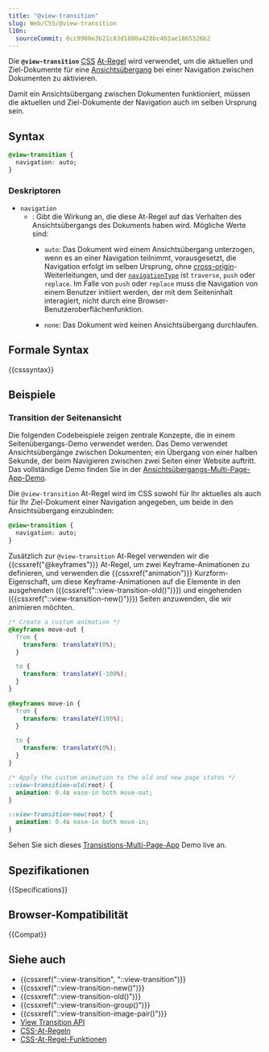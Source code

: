 ```yaml
---
title: "@view-transition"
slug: Web/CSS/@view-transition
l10n:
  sourceCommit: 0cc9980e3b21c83d1800a428bc402ae1865326b2
---
```


Die **`@view-transition`** [CSS](/de/docs/Web/CSS) [At-Regel](/de/docs/Web/CSS/CSS_syntax/At-rule) wird verwendet, um die aktuellen und Ziel-Dokumente für eine [Ansichtsübergang](/de/docs/Web/API/View_Transition_API) bei einer Navigation zwischen Dokumenten zu aktivieren.

Damit ein Ansichtsübergang zwischen Dokumenten funktioniert, müssen die aktuellen und Ziel-Dokumente der Navigation auch im selben Ursprung sein.

## Syntax

```css
@view-transition {
  navigation: auto;
}
```

### Deskriptoren

- `navigation`
  - : Gibt die Wirkung an, die diese At-Regel auf das Verhalten des Ansichtsübergangs des Dokuments haben wird. Mögliche Werte sind:
    - `auto`: Das Dokument wird einem Ansichtsübergang unterzogen, wenn es an einer Navigation teilnimmt, vorausgesetzt, die Navigation erfolgt im selben Ursprung, ohne [cross-origin](/de/docs/Glossary/Cross-origin)-Weiterleitungen, und der [`navigationType`](/de/docs/Web/API/NavigateEvent/navigationType) ist `traverse`, `push` oder `replace`. Im Falle von `push` oder `replace` muss die Navigation von einem Benutzer initiiert werden, der mit dem Seiteninhalt interagiert, nicht durch eine Browser-Benutzeroberflächenfunktion.

    - `none`: Das Dokument wird keinen Ansichtsübergang durchlaufen.

## Formale Syntax

{{csssyntax}}

## Beispiele

### Transition der Seitenansicht

Die folgenden Codebeispiele zeigen zentrale Konzepte, die in einem Seitenübergangs-Demo verwendet werden.
Das Demo verwendet Ansichtsübergänge zwischen Dokumenten; ein Übergang von einer halben Sekunde, der beim Navigieren zwischen zwei Seiten einer Website auftritt.
Das vollständige Demo finden Sie in der [Ansichtsübergangs-Multi-Page-App-Demo](https://mdn.github.io/dom-examples/view-transitions/mpa/).

Die `@view-transition` At-Regel wird im CSS sowohl für Ihr aktuelles als auch für Ihr Ziel-Dokument einer Navigation angegeben, um beide in den Ansichtsübergang einzubinden:

```css
@view-transition {
  navigation: auto;
}
```

Zusätzlich zur `@view-transition` At-Regel verwenden wir die {{cssxref("@keyframes")}} At-Regel, um zwei Keyframe-Animationen zu definieren, und verwenden die {{cssxref("animation")}} Kurzform-Eigenschaft, um diese Keyframe-Animationen auf die Elemente in den ausgehenden ({{cssxref("::view-transition-old()")}}) und eingehenden ({{cssxref("::view-transition-new()")}}) Seiten anzuwenden, die wir animieren möchten.

```css
/* Create a custom animation */
@keyframes move-out {
  from {
    transform: translateY(0%);
  }

  to {
    transform: translateY(-100%);
  }
}

@keyframes move-in {
  from {
    transform: translateY(100%);
  }

  to {
    transform: translateY(0%);
  }
}

/* Apply the custom animation to the old and new page states */
::view-transition-old(root) {
  animation: 0.4s ease-in both move-out;
}

::view-transition-new(root) {
  animation: 0.4s ease-in both move-in;
}
```

Sehen Sie sich dieses [Transistions-Multi-Page-App](https://mdn.github.io/dom-examples/view-transitions/mpa/) Demo live an.

## Spezifikationen

{{Specifications}}

## Browser-Kompatibilität

{{Compat}}

## Siehe auch

- {{cssxref("::view-transition", "::view-transition")}}
- {{cssxref("::view-transition-new()")}}
- {{cssxref("::view-transition-old()")}}
- {{cssxref("::view-transition-group()")}}
- {{cssxref("::view-transition-image-pair()")}}
- [View Transition API](/de/docs/Web/API/View_Transition_API)
- [CSS-At-Regeln](/de/docs/Web/CSS/CSS_syntax/At-rule)
- [CSS-At-Regel-Funktionen](/de/docs/Web/CSS/CSS_syntax/At-rule_functions)
